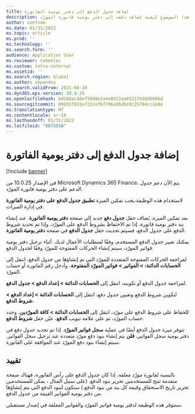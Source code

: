 ```yaml
---
title: إضافة جدول الدفع إلى دفتر يومية الفاتورة
description: يصف هذا الموضوع كيفية إضافة دفعة إلى دفتر يومية فاتورة المورّد.
author: sunfzam
ms.date: 01/31/2022
ms.topic: article
ms.prod: ''
ms.technology: ''
ms.search.form: ''
audience: Application User
ms.reviewer: twheeloc
ms.custom: intro-internal
ms.assetid: ''
ms.search.region: Global
ms.author: shpandey
ms.search.validFrom: 2021-08-30
ms.dyn365.ops.version: 10.0.25
ms.openlocfilehash: bd288ac48ef59d8e2a4e0922aa652276dddb666d
ms.sourcegitcommit: 89655f832e722cefbf796a95db10c25784cc2e8e
ms.translationtype: HT
ms.contentlocale: ar-SA
ms.lasthandoff: 01/31/2022
ms.locfileid: "8075558"
---
```

# <a name="apply-a-payment-schedule-to-the-invoice-journal"></a>إضافة جدول الدفع إلى دفتر يومية الفاتورة

[!include [banner](../includes/preview-banner.md)]

في الإصدار 10.0.25 من Microsoft Dynamics 365 Finance، يتم الآن دعم جدول الدعم على دفتر يومية فاتورة المورّد.

لاستخدام هذه الوظيفة،يجب تمكين الميزة **تطبيق جدول الدفع على دفتر يومية الفاتورة‬** في إدارة الميزات.

بعد تمكين الميزة، يُضاف حقل **جدول دفع** جديد إلى صفحة **دفتر يومية الفاتورة**. عند إنشاء بند دفتر يومية فاتورة، إذا تم الاحتفاظ بشروط الدفع على المورّد، وإذا تم تحديد شروط الدفع على جدول الدفع، فسيتم تحديث حقل **جدول الدفع** في صفحة **دفتر يومية الفاتورة**.

يمكنك تغيير جدول الدفع المستخدم، وفقًا لمتطلبات الأعمال لديك. أثناء ترحيل دفتر يومية فواتير المورّد، سيتم إنشاء الحركات المفتوحة للمورّد وفقًا لجدول الدفع.

لمراجعة الحركات المفتوحة المتعددة للمورّد التي تم إنشاؤها من جدول الدفع، انتقل إلى  **الحسابات الدائنة: \> الفواتير \> فواتير المورّد المفتوحة**، وأدخل رقم الفاتورة أو حساب المورّد.

لمراجعة جدول الدفع أو تكوينه، انتقل إلى **الحسابات الدائنة \> إعداد الدفع \> جدول الدفع**.

لتكوين شروط الدفع وتعيين جدول دفع، انتقل إلى **الحسابات الدائنة \> إعداد الدفع \> شروط الدفع**.

للحفاظ على شروط الدفع على مورّد، انتقل إلى **الحسابات الدائنة \> كافة المورّدين**، وحدد حساب المورّد، ثم على علامة تبويب **الدفع**، عيّن حقل **شروط الدفع**.

تتوفر ميزة جدول الدفع أيضًا في عملية **سجل فواتير المورّد**. إذا تم تحديد جدول دفع في دفتر يومية سجل الفواتير، **فلن** يتم إنشاء بنود دفع مورّد متعددة عند ترحيل سجل الفواتير. سيتم إنشاء بنود دفع المورّد عند الموافقة على الفاتورة.

## <a name="limitation"></a>تقييد

بالنسبة لفاتورة مورّد معلقة، إذا كان جدول الدفع على رأس الفاتورة، فهناك صفحة متقدمة تتيح للمستخدمين تحرير بنود الدفع. (على سبيل المثال ، يمكن للمستخدمين تحرير تاريخ الاستحقاق وقيمة كل بند من بنود الدفع.) ستكون لبنود الدفع التي يتم إنشاؤها من دفتر يومية الفواتير القيمة من جدول الدفع.

ستتوفر هذه الوظيفة لدفتر يومية فواتير المورّد والفواتير المعلقة في إصدار مستقبلي.
